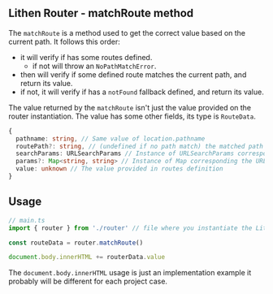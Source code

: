 ## Lithen Router - matchRoute method

The `matchRoute` is a method used to get the correct value based on the current path. It follows 
this order:
- it will verify if has some routes defined.
  - if not will throw an `NoPathMatchError`.
- then will verify if some defined route matches the current path, and return its value.
- if not, it will verify if has a `notFound` fallback defined, and return its value.

The value returned by the `matchRoute` isn't just the value provided on the router instantiation. The
value has some other fields, its type is `RouteData`.

```ts
{
  pathname: string, // Same value of location.pathname
  routePath?: string, // (undefined if no path match) the matched path from the defined routes
  searchParams: URLSearchParams // Instance of URLSearchParams corresponding the URL's search params
  params?: Map<string, string> // Instance of Map corresponding the URL's path params
  value: unknown // The value provided in routes definition
}
```

## Usage
```ts
// main.ts
import { router } from './router' // file where you instantiate the LithenRouter

const routeData = router.matchRoute()

document.body.innerHTML += routerData.value
```

The `document.body.innerHTML` usage is just an implementation example it probably will be different
for each project case.
